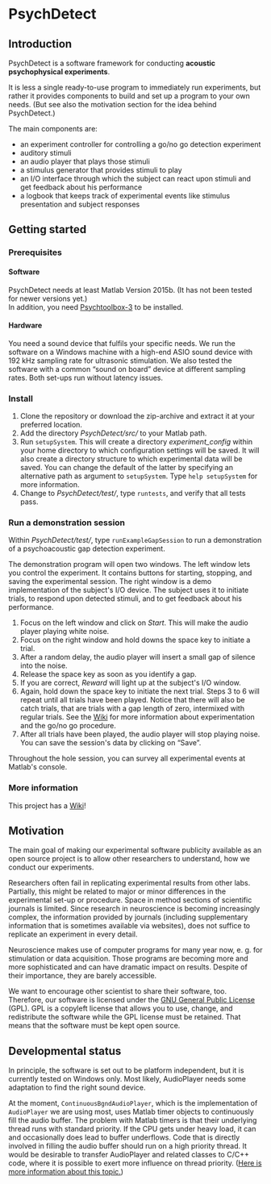# PsychDetect

## Introduction

PsychDetect is a software framework for conducting **acoustic psychophysical experiments**.

It is less a single ready-to-use program to immediately run experiments, but rather it provides components to build and set up a program to your own needs. (But see also the motivation section for the idea behind PsychDetect.)

The main components are:

* an experiment controller for controlling a go/no go detection experiment
* auditory stimuli
* an audio player that plays those stimuli
* a stimulus generator that provides stimuli to play
* an I/O interface through which the subject can react upon stimuli and get feedback about his performance
* a logbook that keeps track of experimental events like stimulus presentation and subject responses

## Getting started

### Prerequisites

#### Software

PsychDetect needs at least Matlab Version 2015b. (It has not been tested for newer versions yet.)  
In addition, you need [Psychtoolbox-3](http://psychtoolbox.org/) to be installed.

#### Hardware

You need a sound device that fulfils your specific needs. We run the software on a Windows machine with a high-end ASIO sound device with 192 kHz sampling rate for ultrasonic stimulation. We also tested the software with a common “sound on board” device at different sampling rates. Both set-ups run without latency issues.

### Install

1. Clone the repository or download the zip-archive and extract it at your preferred location.
2. Add the directory *PsychDetect/src/* to your Matlab path.
3. Run `setupSystem`. This will create a directory *experiment_config* within your home directory to which configuration settings will be saved. It will also create a directory structure to which experimental data will be saved. You can change the default of the latter by specifying an alternative path as argument to `setupSystem`. Type `help setupSystem` for more information.
4. Change to *PsychDetect/test/*, type `runtests`, and verify that all tests pass.

### Run a demonstration session 

Within *PsychDetect/test/*, type `runExampleGapSession` to run a demonstration of a psychoacoustic gap detection experiment.

The demonstration program will open two windows. The left window lets you control the experiment. It contains buttons for starting, stopping, and saving the experimental session. The right window is a demo implementation of the subject's I/O device. The subject uses it to initiate trials, to respond upon detected stimuli, and to get feedback about his performance.

1. Focus on the left window and click on *Start*. This will make the audio player playing white noise.
2. Focus on the right window and hold downs the space key to initiate a trial.
3. After a random delay, the audio player will insert a small gap of silence into the noise.
4. Release the space key as soon as you identify a gap.
5. If you are correct, *Reward* will light up at the subject's I/O window.
6. Again, hold down the space key to initiate the next trial. Steps 3 to 6 will repeat until all trials have been played. Notice that there will also be catch trials, that are trials with a gap length of zero, intermixed with regular trials. See the [Wiki](https://github.com/Spunc/PsychDetect/wiki/Experimentation) for more information about experimentation and the go/no go procedure.
7. After all trials have been played, the audio player will stop playing noise. You can save the session's data by clicking on “Save”.

Throughout the hole session, you can survey all experimental events at Matlab's console.

### More information

This project has a [Wiki](https://github.com/Spunc/PsychDetect/wiki)!

## Motivation

The main goal of making our experimental software publicity available as an open source project is to allow other researchers to understand, how we conduct our experiments.

Researchers often fail in replicating experimental results from other labs. Partially, this might be related to major or minor differences in the experimental set-up or procedure. Space in method sections of scientific journals is limited. Since research in neuroscience is becoming increasingly complex, the information provided by journals (including supplementary information that is sometimes available via websites), does not suffice to replicate an experiment in every detail. 

Neuroscience makes use of computer programs for many year now, e. g. for stimulation or data acquisition. Those programs are becoming more and more sophisticated and can have dramatic impact on results. Despite of their importance, they are barely accessible.

We want to encourage other scientist to share their software, too. Therefore, our software is licensed under the [GNU General Public License](https://en.wikipedia.org/wiki/GNU_General_Public_License) (GPL). GPL is a copyleft license that allows you to use, change, and redistribute the software while the GPL license must be retained. That means that the software must be kept open source.

## Developmental status

In principle, the software is set out to be platform independent, but it is currently tested on Windows only. Most likely, AudioPlayer needs some adaptation to find the right sound device.

At the moment, `ContinuousBgndAudioPlayer`, which is the implementation of `AudioPlayer` we are using most, uses Matlab timer objects to continuously fill the audio buffer. The problem with Matlab timers is that their underlying thread runs with standard priority. If the CPU gets under heavy load, it can and occasionally does lead to buffer underflows. Code that is directly involved in filling the audio buffer should run on a high priority thread. It would be desirable to transfer AudioPlayer and related classes to C/C++ code, where it is possible to exert more influence on thread priority. ([Here is more information about this topic.](http://www.rossbencina.com/code/real-time-audio-programming-101-time-waits-for-nothing))
